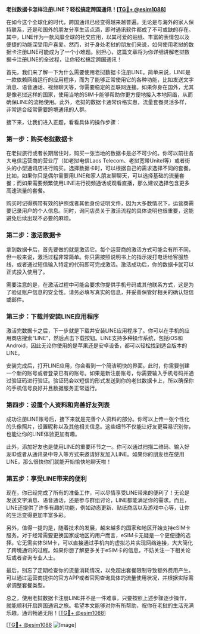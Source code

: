 **老挝数据卡怎样注册LINE？轻松搞定跨国通讯！[[TG💪+ @esim1088](https://t.me/s/esim1088)]**

在如今这个全球化的时代，跨国通讯已经变得越来越普遍。无论是与海外的家人保持联系，还是和国外的朋友分享生活点滴，即时通讯软件都成了不可或缺的存在。其中，LINE作为一款风靡全球的社交应用，以其可爱的贴纸、丰富的表情包以及便捷的功能深受用户喜爱。然而，对于身处老挝的朋友们来说，如何使用老挝的数据卡注册LINE可能成为了一个小难题。别担心，这篇文章将为你详细讲解老挝数据卡注册LINE的全过程，让你轻松搞定跨国通讯！

首先，我们来了解一下为什么需要使用老挝数据卡注册LINE。简单来说，LINE是一款依赖网络运行的应用程序，而为了能够正常使用它的各种功能，比如发送文字消息、语音通话、视频聊天等，你需要稳定的互联网连接。如果你身在国外，尤其是像老挝这样的国家，使用当地的SIM卡能够帮助你更方便地接入本地网络，从而确保LINE的流畅使用。此外，老挝的数据卡通常价格实惠，流量套餐灵活多样，非常适合经常需要跨境通讯的人群。

接下来，让我们进入正题，看看具体的操作步骤：

### 第一步：购买老挝数据卡

在老挝旅行或者长期居住时，购买一张当地的数据卡是必不可少的。你可以前往各大电信运营商的营业厅（如老挝电信Laos Telecom、老挝宽带Unitel等）或者街头的小型通讯店进行购买。选择数据卡时，可以根据自己的需求选择不同的套餐。比如，如果你只是偶尔需要用LINE和家人朋友聊聊天，可以选择基础的流量套餐；而如果需要频繁使用LINE进行视频通话或观看直播，那么建议选择包含更多高速流量的套餐。

购买时记得携带有效的护照或者其他身份证明文件，因为大多数情况下，运营商需要记录用户的个人信息。同时，询问店员关于激活流程的具体说明也很重要，这能避免后续出现不必要的麻烦。

### 第二步：激活数据卡

拿到数据卡后，首先要做的就是激活它。每个运营商的激活方式可能会有所不同，但一般来说，激活过程非常简单。你只需按照说明书上的指示拨打电话给客服热线，或者通过短信输入特定的代码即可完成激活。激活成功后，你的数据卡就可以正式投入使用了。

需要注意的是，在激活过程中可能会要求你提供手机号码或其他联系方式，这是为了验证账户信息的安全性。请务必填写真实的信息，并妥善保管好相关的确认短信或邮件。

### 第三步：下载并安装LINE应用程序

激活完数据卡之后，下一步就是下载并安装LINE应用程序了。你可以在手机的应用商店搜索“LINE”，然后点击下载按钮。LINE支持多种操作系统，包括iOS和Android，因此无论你使用的是苹果还是安卓设备，都可以轻松找到适合版本的LINE。

安装完成后，打开LINE应用，你会看到一个简洁明快的界面。此时，你需要创建一个新的账号或者登录已有的账号。如果是新注册账号，你需要输入手机号码并通过验证码进行验证。验证码会以短信的形式发送到你的老挝数据卡上，所以确保你的手机信号良好并且数据服务正常运行。

### 第四步：设置个人资料和完善好友列表

成功注册LINE账号后，接下来就是完善个人资料的部分。你可以上传一张个性化的头像照片，设置昵称以及其他相关信息。这些细节不仅能让好友更容易识别你，也能让你的LINE体验更加有趣。

此外，添加好友也是使用LINE的重要环节之一。你可以通过扫描二维码、输入好友ID或者从通讯录中导入等方式来邀请好友加入LINE。如果你的朋友也在使用LINE，那么很快你们就能开始愉快地聊天啦！

### 第五步：享受LINE带来的便利

现在，你已经完成了所有的准备工作，可以尽情享受LINE带来的便利了！无论是发送文字消息、语音通话，还是参与群组讨论，LINE都能满足你的需求。而且，LINE还提供了许多有趣的功能，例如动态更新、贴纸商店以及游戏中心等，让你的生活变得更加丰富多彩。

另外，值得一提的是，随着技术的发展，越来越多的国家和地区开始支持eSIM卡服务。对于经常需要更换国家或地区的用户而言，eSIM卡无疑是一个更便捷的选择。它无需实体SIM卡，可以直接通过手机内的虚拟芯片实现网络连接，大大简化了跨境通讯的过程。如果你想了解更多关于eSIM卡的信息，不妨关注一下相关论坛或者咨询专业人士。

最后，别忘了定期检查你的流量消耗情况，以免超出套餐限制导致额外费用产生。可以通过运营商提供的官方APP或者官网查询具体的流量使用状况，并根据实际需求调整套餐类型。

总之，使用老挝数据卡注册LINE并不是一件难事，只要按照上述步骤逐步操作，就能顺利开启跨国通讯之旅。希望本文能够对你有所帮助，祝你在老挝的生活充满乐趣，通讯畅通无阻！[[TG💪+ @esim1088](https://t.me/s/esim1088)]

[[TG💪+ @esim1088](https://t.me/s/esim1088) ![Image](https://i.postimg.cc/4NQfJmqS/Snipaste-2025-05-13-00-14-12.png)]